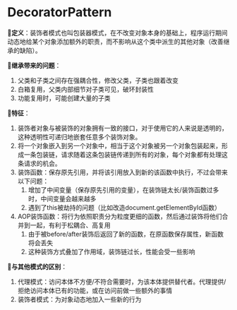 # DecoratorPattern

💌**定义**：装饰者模式也叫包装器模式，在不改变对象本身的基础上，程序运行期间动态地给某个对象添加额外的职责，而不影响从这个类中派生的其他对象（改善继承的缺陷）。

💌**继承带来的问题**：
1. 父类和子类之间存在强耦合性，修改父类，子类也跟着改变
2. 白箱复用，父类内部细节对子类可见，破环封装性
3. 功能复用时，可能创建大量的子类

💌**特征**：
1. 装饰者对象与被装饰的对象拥有一致的接口，对于使用它的人来说是透明的，这种透明性可递归地嵌套任意多个装饰对象。
2. 将一个对象嵌入到另一个对象中，相当于这个对象被另一个对象包装起来，形成一条包装链，请求随着这条包装链传递到所有的对象，每个对象都有处理这条请求的机会。
3. 装饰函数：保存原先引用，并将该引用放入到新的该函数中执行，不过会带来以下问题：
   1. 增加了中间变量（保存原先引用的变量），在装饰链太长/装饰函数过多时，中间变量会越来越多
   2. 遇到了this被劫持的问题（比如改造document.getElementById函数）
4. AOP装饰函数：将行为依照职责分为粒度更细的函数，然后通过装饰将他们合并到一起，有利于松耦合、高复用
   1. 由于被before/after装饰后返回了新的函数，在原函数保存属性，新函数将会丢失
   2. 这种装饰方式叠加了作用域，装饰链过长，性能会受一些影响

💌**与其他模式的区别**：
1. 代理模式：访问本体不方便/不符合需要时，为该本体提供替代者。代理提供/拒绝访问本体已有的功能，或在访问前做一些额外的事情
2. 装饰者模式：为对象动态地加入一些新的行为
